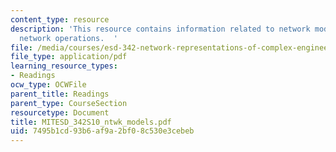 ```yaml
---
content_type: resource
description: 'This resource contains information related to network models and basic
  network operations.  '
file: /media/courses/esd-342-network-representations-of-complex-engineering-systems-spring-2010/7495b1cd93b6af9a2bf08c530e3cebeb_MITESD_342S10_ntwk_models.pdf
file_type: application/pdf
learning_resource_types:
- Readings
ocw_type: OCWFile
parent_title: Readings
parent_type: CourseSection
resourcetype: Document
title: MITESD_342S10_ntwk_models.pdf
uid: 7495b1cd-93b6-af9a-2bf0-8c530e3cebeb
---
```

